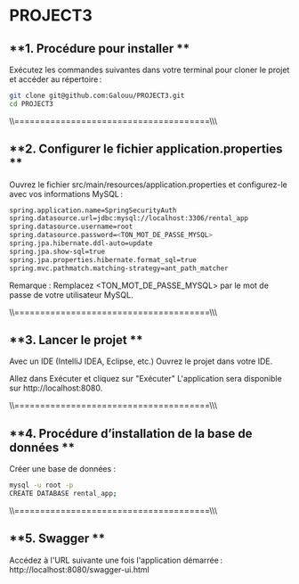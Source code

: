 # PROJECT3

## **1. Procédure pour installer **
Exécutez les commandes suivantes dans votre terminal pour cloner le projet et accéder au répertoire :

```bash
git clone git@github.com:Galouu/PROJECT3.git
cd PROJECT3
```

\\\\\======================================\\\\\

## **2. Configurer le fichier application.properties **
Ouvrez le fichier src/main/resources/application.properties et configurez-le avec vos informations MySQL :

```bash
spring.application.name=SpringSecurityAuth
spring.datasource.url=jdbc:mysql://localhost:3306/rental_app
spring.datasource.username=root
spring.datasource.password=<TON_MOT_DE_PASSE_MYSQL>
spring.jpa.hibernate.ddl-auto=update
spring.jpa.show-sql=true
spring.jpa.properties.hibernate.format_sql=true
spring.mvc.pathmatch.matching-strategy=ant_path_matcher
```
Remarque : Remplacez <TON_MOT_DE_PASSE_MYSQL> par le mot de passe de votre utilisateur MySQL.

\\\\\======================================\\\\\

## **3. Lancer le projet **

Avec un IDE (IntelliJ IDEA, Eclipse, etc.)
Ouvrez le projet dans votre IDE.

Allez dans Exécuter et cliquez sur "Exécuter"
L'application sera disponible sur http://localhost:8080.

\\\\\======================================\\\\\

## **4. Procédure d’installation de la base de données **
Créer une base de données : 

```bash
mysql -u root -p
CREATE DATABASE rental_app;
```

\\\\\======================================\\\\\

## **5. Swagger **

Accédez à l'URL suivante une fois l'application démarrée : http://localhost:8080/swagger-ui.html

